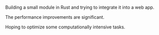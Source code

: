 Building a small module in Rust and trying to integrate it into a web app.

The performance improvements are significant.

Hoping to optimize some computationally intensive tasks.